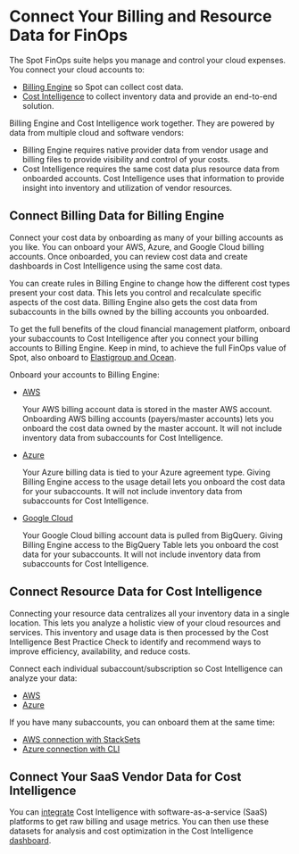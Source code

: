 <meta name="robots" content="noindex">

# Connect Your Billing and Resource Data for FinOps

The Spot FinOps suite helps you manage and control your cloud expenses. You connect your cloud accounts to:

* [Billing Engine](connect-your-cloud-provider/finops.md#connect-billing-data-for-billing-engine) so Spot can collect cost data.
* [Cost Intelligence](connect-your-cloud-provider/finops.md#connect-your-subaccount-resource-data-for-cost-intelligence) to collect inventory data and provide an end-to-end solution.

Billing Engine and Cost Intelligence work together. They are powered by data from multiple cloud and software vendors:

* Billing Engine requires native provider data from vendor usage and billing files to provide visibility and control of your costs.
* Cost Intelligence requires the same cost data plus resource data from onboarded accounts. Cost Intelligence uses that information to provide insight into inventory and utilization of vendor resources. 

## Connect Billing Data for Billing Engine
Connect your cost data by onboarding as many of your billing accounts as you like. You can onboard your AWS, Azure, and Google Cloud billing accounts. Once onboarded, you can review cost data and create dashboards in Cost Intelligence using the same cost data.

You can create rules in Billing Engine to change how the different cost types present your cost data. This lets you control and recalculate specific aspects of the cost data. Billing Engine also gets the cost data from subaccounts in the bills owned by the billing accounts you onboarded.

To get the full benefits of the cloud financial management platform, onboard your subaccounts to Cost Intelligence after you connect your billing accounts to Billing Engine. Keep in mind, to achieve the full FinOps value of Spot, also onboard to [Elastigroup and Ocean](connect-your-cloud-provider/first-account/).

Onboard your accounts to Billing Engine:

* [AWS](billing-engine/get-started/connect-aws)

   Your AWS billing account data is stored in the master AWS account. Onboarding AWS billing accounts (payers/master accounts) lets you onboard the cost data owned by the master account. It will not include inventory data from subaccounts for Cost Intelligence.


* [Azure](billing-engine/get-started/connect-azure)

   Your Azure billing data is tied to your Azure agreement type. Giving Billing Engine access to the usage detail lets you onboard the cost data for your subaccounts. It will not include inventory data from subaccounts for Cost Intelligence.

* [Google Cloud](billing-engine/get-started/connect-google)

  Your Google Cloud billing account data is pulled from BigQuery. Giving Billing Engine access to the BigQuery Table lets you onboard the cost data for your subaccounts. It will not include inventory data from subaccounts for Cost Intelligence.


## Connect Resource Data for Cost Intelligence

Connecting your resource data centralizes all your inventory data in a single location. This lets you analyze a holistic view of your cloud resources and services. This inventory and usage data is then processed by the Cost Intelligence Best Practice Check to identify and recommend ways to improve efficiency, availability, and reduce costs.

Connect each individual subaccount/subscription so Cost Intelligence can analyze your data:
* [AWS](cost-intelligence/get-started/connect-aws)
* [Azure](cost-intelligence/get-started/connect-azure)

If you have many subaccounts, you can onboard them at the same time:
* [AWS connection with StackSets](cost-intelligence/get-started/connect-aws-stacksets)
* [Azure connection with CLI](cost-intelligence/get-started/connect-with-azure-cli)

## Connect Your SaaS Vendor Data for Cost Intelligence

You can [integrate](cost-intelligence/tutorials/integrations/) Cost Intelligence with software-as-a-service (SaaS) platforms to get raw billing and usage metrics. You can then use these datasets for analysis and cost optimization in the Cost Intelligence [dashboard](cost-intelligence/tutorials/dashboard/).
 

